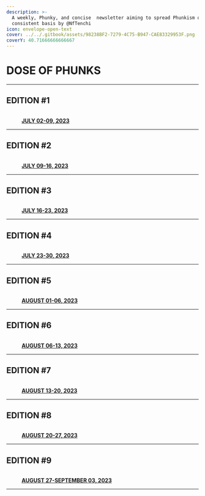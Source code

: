 ```yaml
---
description: >-
  A weekly, Phunky, and concise  newsletter aiming to spread Phunkism on a
  consistent basis by @NfTenchi
icon: envelope-open-text
cover: ../../.gitbook/assets/98238BF2-7279-4C75-B947-CAE83329953F.png
coverY: 40.71666666666667
---
```


# DOSE OF PHUNKS

***

## EDITION #1

<figure><img src="../../.gitbook/assets/F0oyovkXsAMVmPx.jpeg" alt=""><figcaption><p><a href="https://twitter.com/NfTenchi/status/1678209496336805888?s=20"><strong>JULY 02-09, 2023</strong></a></p></figcaption></figure>

***

## EDITION #2

<figure><img src="../../.gitbook/assets/F1auwVcWcAEO1ni.jpeg" alt=""><figcaption><p><a href="https://twitter.com/NfTenchi/status/1681723668924121103?s=20"><strong>JULY 09-16, 2023</strong></a></p></figcaption></figure>

***

## EDITION #3

<figure><img src="../../.gitbook/assets/F1z1eGyWIAU9kI4.jpeg" alt=""><figcaption><p><a href="https://twitter.com/NfTenchi/status/1683483915984535554?s=20"><strong>JULY 16-23, 2023</strong></a></p></figcaption></figure>

***

## EDITION #4

<figure><img src="../../.gitbook/assets/F2cVv3qWAAE2iiP.jpeg" alt=""><figcaption><p><a href="https://twitter.com/NfTenchi/status/1686340561282711552?s=20"><strong>JULY 23-30, 2023</strong></a></p></figcaption></figure>

***

## EDITION #5

<figure><img src="../../.gitbook/assets/F3C9EJwWQAAI12j.webp" alt=""><figcaption><p><a href="https://twitter.com/nftenchi/status/1689057756555194368"> <strong>AUGUST 01-06, 2023</strong></a></p></figcaption></figure>

***

## EDITION #6

<figure><img src="../../.gitbook/assets/F3mCCUzWQAEDz2_.jpeg" alt=""><figcaption><p><a href="https://twitter.com/NfTenchi/status/1691526125984374785?s=20"><strong>AUGUST 06-13, 2023</strong></a></p></figcaption></figure>

***

## EDITION #7

<figure><img src="../../.gitbook/assets/F4Lgdg9X0AA9PCA.webp" alt=""><figcaption><p><a href="https://twitter.com/NfTenchi/status/1694163238731047195?s=20"><strong>AUGUST 13-20, 2023</strong></a></p></figcaption></figure>

***

## EDITION #8

<figure><img src="../../.gitbook/assets/5017b43500770a5fcdac5e85f89e4964aacb9cd5f96735040db9c9f206573c20.webp" alt=""><figcaption><p><a href="https://twitter.com/NfTenchi/status/1699593948811899061?s=20"><strong>AUGUST 20-27, 2023</strong></a></p></figcaption></figure>

***

## EDITION #9

<figure><img src="../../.gitbook/assets/65c2ce950db16a10585dc3e9eadce1c1a394d223b32732a438fdddef1356c219.webp" alt=""><figcaption><p><a href="https://twitter.com/NfTenchi/status/1699594606629847108?s=20"><strong>AUGUST 27-SEPTEMBER 03, 2023</strong></a></p></figcaption></figure>

***
